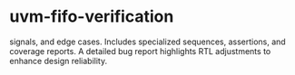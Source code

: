 # uvm-fifo-verification
signals, and edge cases. Includes specialized sequences, assertions, and coverage reports. A detailed bug report highlights RTL adjustments to enhance design reliability.
